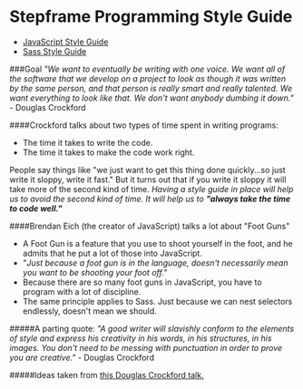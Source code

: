 # Stepframe Programming Style Guide

* [JavaScript Style Guide](javascript)
* [Sass Style Guide](sass)

###Goal
*"We want to eventually be writing with one voice. We want all of the software that we develop on a project to look as though it was written by the same person, and that person is really smart and really talented. We want everything to look like that. We don't want anybody dumbing it down."* -&nbsp;Douglas&nbsp;Crockford

####Crockford talks about two types of time spent in writing programs:
- The time it takes to write the code.
- The time it takes to make the code work right.

People say things like "we just want to get this thing done quickly...so just write it sloppy, write it fast." But it turns out that if you write it sloppy it will take more of the second kind of time. _Having a style guide in place will help us to avoid the second kind of time. It will help us to **"always take the time to code well."**_

####Brendan Eich (the creator of JavaScript) talks a lot about "Foot Guns"
- A Foot Gun is a feature that you use to shoot yourself in the foot, and he admits that he put a lot of those into JavaScript.
- "*Just because a foot gun is in the language, doesn't necessarily mean you want to be shooting your foot off."*
- Because there are so many foot guns in JavaScript, you have to program with a lot of discipline.
- The same principle applies to Sass. Just because we can nest selectors endlessly, doesn't mean we should.

#####A parting quote:
*"A good writer will slavishly conform to the elements of style and express his creativity in his words, in his structures, in his images. You don't need to be messing with punctuation in order to prove you are creative."*
-&nbsp;Douglas&nbsp;Crockford

#####Ideas taken from [this Douglas Crockford talk.](https://www.youtube.com/watch?v=bo36MrBfTk4)
